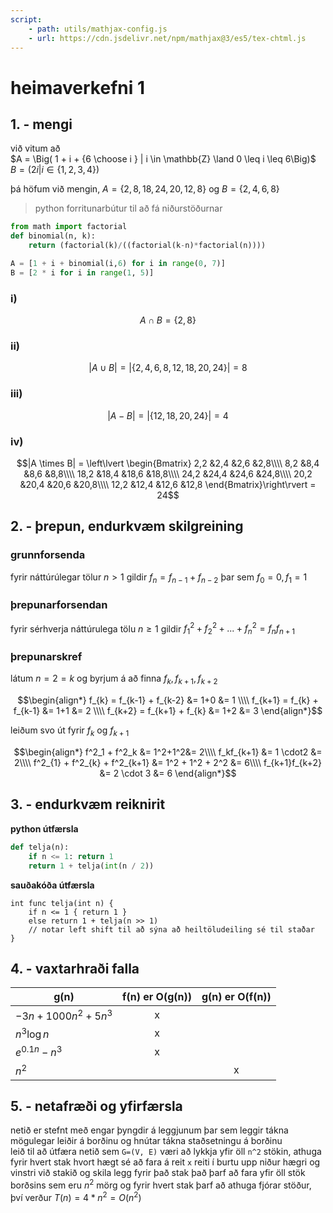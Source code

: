 ```yaml
---
script: 
    - path: utils/mathjax-config.js
    - url: https://cdn.jsdelivr.net/npm/mathjax@3/es5/tex-chtml.js
---
```


# heimaverkefni 1

## 1. - mengi

við vitum að   
$A = \Big( 1 + i + {6 \choose i } | i \in \mathbb{Z} \land 0 \leq i \leq 6\Big)$  
$B = \big(2i | i \in \{1,2,3,4\} \big)$  

þá höfum við mengin, 
$A = \{2,8,18,24,20,12,8\}$ og 
$B = \{2,4,6,8\}$

> python forritunarbútur til að fá niðurstöðurnar
```python
from math import factorial
def binomial(n, k): 
    return (factorial(k)/((factorial(k-n)*factorial(n))))

A = [1 + i + binomial(i,6) for i in range(0, 7)]
B = [2 * i for i in range(1, 5)]
```

### i)
$$A\cap B = \{2,8\}$$

### ii)
$$|A\cup B| = |\{2,4,6,8,12,18,20,24\}| = 8$$

### iii)
$$|A - B| = |\{12,18,20,24\}| = 4$$

### iv)
$$|A \times B| = \left\lvert \begin{Bmatrix}
    2,2  &2,4  &2,6  &2,8\\\\
    8,2  &8,4  &8,6  &8,8\\\\
    18,2 &18,4 &18,6 &18,8\\\\
    24,2 &24,4 &24,6 &24,8\\\\
    20,2 &20,4 &20,6 &20,8\\\\
    12,2 &12,4 &12,6 &12,8
\end{Bmatrix}\right\rvert = 24$$


## 2. - þrepun, endurkvæm skilgreining

### grunnforsenda
fyrir náttúrúlegar tölur 
$n \gt 1$ gildir 
$f_n = f_{n-1} + f_{n-2}$ þar sem 
$f_0  = 0, f_1 = 1$

### þrepunarforsendan 
fyrir sérhverja náttúrulega tölu 
$n \geq 1$ gildir 
$f^2_1 + f^2_2 + ... + f^2_n = f_nf_{n+1}$

### þrepunarskref
látum 
$n = 2 = k$
og byrjum á að finna 
$f_k, f_{k+1}, f_{k+2}$  

$$\begin{align*}
    f_{k} = f_{k-1} + f_{k-2} &= 1+0 &= 1 \\\\
    f_{k+1} = f_{k} + f_{k-1} &= 1+1 &= 2 \\\\
    f_{k+2} = f_{k+1} + f_{k} &= 1+2 &= 3 
\end{align*}$$

leiðum svo út fyrir 
$f_k$ og 
$f_{k+1}$  

$$\begin{align*}
    f^2_1 + f^2_k &= 1^2+1^2&= 2\\\\ 
    f_kf_{k+1} &= 1 \cdot2 &= 2\\\\
    f^2_{1} + f^2_{k} + f^2_{k+1} &= 1^2 + 1^2 + 2^2 &= 6\\\\
    f_{k+1}f_{k+2} &= 2 \cdot 3 &= 6
\end{align*}$$


## 3. - endurkvæm reiknirit
**python útfærsla**
```python
def telja(n):
    if n <= 1: return 1
    return 1 + telja(int(n / 2))
```
**sauðakóða útfærsla**
```
int func telja(int n) {
    if n <= 1 { return 1 }
    else return 1 + telja(n >> 1) 
    // notar left shift til að sýna að heiltöludeiling sé til staðar
}
```

## 4. - vaxtarhraði falla
| g(n)                   | f(n) er O(g(n)) | g(n) er O(f(n)) |
| ---------------------- | :-------------: | :-------------: |
| $-3n + 1000n^2 + 5n^3$ |        x        |                 |
| $n^3\log{n}$           |        x        |                 |
| $e^{0.1n}-n^3$         |        x        |                 |
| $n^2$                  |                 |        x        |

## 5. - netafræði og yfirfærsla

netið er stefnt með engar þyngdir á leggjunum þar sem leggir tákna mögulegar leiðir á borðinu og hnútar tákna staðsetningu á borðinu  
leið til að útfæra netið sem `G=(V, E)` væri að lykkja yfir öll `n^2` stökin, athuga fyrir hvert stak hvort hægt sé að fara á reit `x` reiti í burtu upp niður hægri og vinstri við stakið og skila legg fyrir það stak
það þarf að fara yfir öll stök borðsins sem eru $n^2$ mörg og fyrir hvert stak þarf að athuga fjórar stöður, því verður 
$T(n) = 4*n^2 = O(n^2)$